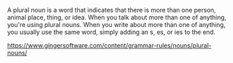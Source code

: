A plural noun is a word that indicates that there is more than one person, animal place, thing, or idea. When you talk about more than one of anything, you're using plural nouns. When you write about more than one of anything, you usually use the same word, simply adding an s, es, or ies to the end.

https://www.gingersoftware.com/content/grammar-rules/nouns/plural-nouns/
